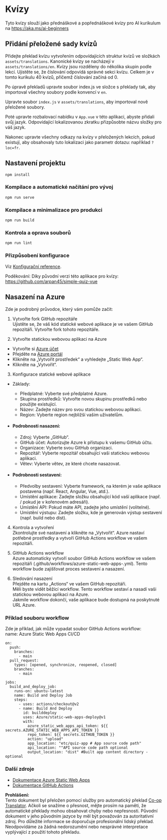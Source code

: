 <!--
CO_OP_TRANSLATOR_METADATA:
{
  "original_hash": "d699cf8509f74baa5b0b838de5cf0662",
  "translation_date": "2025-08-26T00:53:14+00:00",
  "source_file": "etc/quiz-app/README.md",
  "language_code": "cs"
}
-->
# Kvízy

Tyto kvízy slouží jako přednáškové a popřednáškové kvízy pro AI kurikulum na https://aka.ms/ai-beginners

## Přidání přeložené sady kvízů

Přidejte překlad kvízu vytvořením odpovídajících struktur kvízů ve složkách `assets/translations`. Kanonické kvízy se nacházejí v `assets/translations/en`. Kvízy jsou rozděleny do několika skupin podle lekcí. Ujistěte se, že číslování odpovídá správné sekci kvízu. Celkem je v tomto kurikulu 40 kvízů, přičemž číslování začíná od 0.

Po úpravě překladů upravte soubor index.js ve složce s překlady tak, aby importoval všechny soubory podle konvencí v `en`.

Upravte soubor `index.js` v `assets/translations`, aby importoval nově přeložené soubory.

Poté upravte rozbalovací nabídku v `App.vue` v této aplikaci, abyste přidali svůj jazyk. Odpovídající lokalizovanou zkratku přizpůsobte názvu složky pro váš jazyk.

Nakonec upravte všechny odkazy na kvízy v přeložených lekcích, pokud existují, aby obsahovaly tuto lokalizaci jako parametr dotazu: například `?loc=fr`.

## Nastavení projektu

```
npm install
```

### Kompilace a automatické načítání pro vývoj

```
npm run serve
```

### Kompilace a minimalizace pro produkci

```
npm run build
```

### Kontrola a oprava souborů

```
npm run lint
```

### Přizpůsobení konfigurace

Viz [Konfigurační reference](https://cli.vuejs.org/config/).

Poděkování: Díky původní verzi této aplikace pro kvízy: https://github.com/arpan45/simple-quiz-vue

## Nasazení na Azure

Zde je podrobný průvodce, který vám pomůže začít:

1. Vytvořte fork GitHub repozitáře  
Ujistěte se, že váš kód statické webové aplikace je ve vašem GitHub repozitáři. Vytvořte fork tohoto repozitáře.

2. Vytvořte statickou webovou aplikaci na Azure  
- Vytvořte si [Azure účet](http://azure.microsoft.com)  
- Přejděte na [Azure portál](https://portal.azure.com)  
- Klikněte na „Vytvořit prostředek“ a vyhledejte „Static Web App“.  
- Klikněte na „Vytvořit“.  

3. Konfigurace statické webové aplikace  
- Základy:  
  - Předplatné: Vyberte své předplatné Azure.  
  - Skupina prostředků: Vytvořte novou skupinu prostředků nebo použijte existující.  
  - Název: Zadejte název pro svou statickou webovou aplikaci.  
  - Region: Vyberte region nejbližší vašim uživatelům.  

- #### Podrobnosti nasazení:  
  - Zdroj: Vyberte „GitHub“.  
  - GitHub účet: Autorizujte Azure k přístupu k vašemu GitHub účtu.  
  - Organizace: Vyberte svou GitHub organizaci.  
  - Repozitář: Vyberte repozitář obsahující vaši statickou webovou aplikaci.  
  - Větev: Vyberte větev, ze které chcete nasazovat.  

- #### Podrobnosti sestavení:  
  - Předvolby sestavení: Vyberte framework, na kterém je vaše aplikace postavena (např. React, Angular, Vue, atd.).  
  - Umístění aplikace: Zadejte složku obsahující kód vaší aplikace (např. / pokud je v kořenovém adresáři).  
  - Umístění API: Pokud máte API, zadejte jeho umístění (volitelné).  
  - Umístění výstupu: Zadejte složku, kde je generován výstup sestavení (např. build nebo dist).  

4. Kontrola a vytvoření  
Zkontrolujte své nastavení a klikněte na „Vytvořit“. Azure nastaví potřebné prostředky a vytvoří GitHub Actions workflow ve vašem repozitáři.

5. GitHub Actions workflow  
Azure automaticky vytvoří soubor GitHub Actions workflow ve vašem repozitáři (.github/workflows/azure-static-web-apps-<name>.yml). Tento workflow bude zajišťovat proces sestavení a nasazení.

6. Sledování nasazení  
Přejděte na kartu „Actions“ ve vašem GitHub repozitáři.  
Měli byste vidět běžící workflow. Tento workflow sestaví a nasadí vaši statickou webovou aplikaci na Azure.  
Jakmile workflow dokončí, vaše aplikace bude dostupná na poskytnuté URL Azure.

### Příklad souboru workflow

Zde je příklad, jak může vypadat soubor GitHub Actions workflow:  
name: Azure Static Web Apps CI/CD  
```
on:
  push:
    branches:
      - main
  pull_request:
    types: [opened, synchronize, reopened, closed]
    branches:
      - main

jobs:
  build_and_deploy_job:
    runs-on: ubuntu-latest
    name: Build and Deploy Job
    steps:
      - uses: actions/checkout@v2
      - name: Build And Deploy
        id: builddeploy
        uses: Azure/static-web-apps-deploy@v1
        with:
          azure_static_web_apps_api_token: ${{ secrets.AZURE_STATIC_WEB_APPS_API_TOKEN }}
          repo_token: ${{ secrets.GITHUB_TOKEN }}
          action: "upload"
          app_location: "etc/quiz-app # App source code path"
          api_location: ""API source code path optional
          output_location: "dist" #Built app content directory - optional
```

### Další zdroje  
- [Dokumentace Azure Static Web Apps](https://learn.microsoft.com/azure/static-web-apps/getting-started)  
- [Dokumentace GitHub Actions](https://docs.github.com/actions/use-cases-and-examples/deploying/deploying-to-azure-static-web-app)  

**Prohlášení:**  
Tento dokument byl přeložen pomocí služby pro automatický překlad [Co-op Translator](https://github.com/Azure/co-op-translator). Ačkoli se snažíme o přesnost, mějte prosím na paměti, že automatické překlady mohou obsahovat chyby nebo nepřesnosti. Původní dokument v jeho původním jazyce by měl být považován za autoritativní zdroj. Pro důležité informace se doporučuje profesionální lidský překlad. Neodpovídáme za žádná nedorozumění nebo nesprávné interpretace vyplývající z použití tohoto překladu.